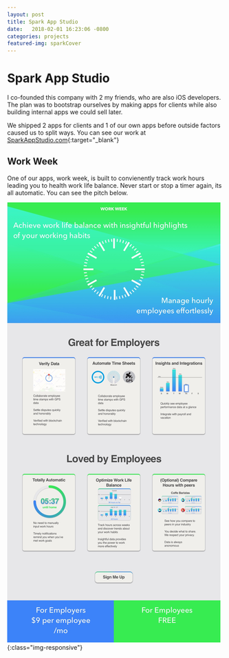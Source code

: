 ```yaml
---
layout: post
title: Spark App Studio
date:   2018-02-01 16:23:06 -0800
categories: projects
featured-img: sparkCover
---
```


# Spark App Studio
I co-founded this company with 2 my friends, who are also iOS developers. The plan was to bootstrap ourselves by making apps for clients while also building internal apps we could sell later.

We shipped 2 apps for clients and 1 of our own apps before outside factors caused us to split ways. You can see our work at [SparkAppStudio.com](http://sparkappstudio.com){:target="_blank"}

## Work Week

One of our apps, work week, is built to convienently track work hours leading you to health work life balance. Never start or stop a timer again, its all automatic. You can see the pitch below.

![workweek](/assets/img/workweek.jpg){:class="img-responsive"}

